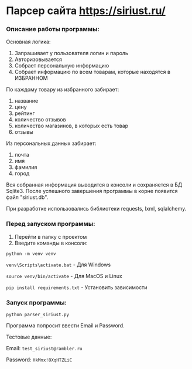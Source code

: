 # Парсер сайта https://siriust.ru/
### Описание работы программы:
Основная логика:
1)  Запрашивает у пользователя логин и пароль
2)  Авторизовывается
3)  Собрает персональную информацию
4)  Собрает информацию по всем товарам, которые находятся в ИЗБРАННОМ


По каждому товару из избранного забирает:
1)  название
2)  цену
3)  рейтинг
4)  количество отзывов
5)  количество магазинов, в которых есть товар
6)  отзывы

Из персональных данных забирает:
1)  почта
2)  имя
3)  фамилия
4)  город

Вся собранная информация выводится в консоли и сохраняется в БД Sqlite3.
После успешного завершения программы в корне появится файл "siriust.db".


При разработке использовались библиотеки requests, lxml, sqlalchemy.


### Перед запуском программы:
1) Перейти в папку с проектом
2) Введите команды в консоли:

`python -m venv venv`

`venv\Scripts\activate.bat` - Для Windows

`source venv/bin/activate` - Для MacOS и Linux

`pip install requirements.txt` - Установить зависимости

### Запуск программы:

`python parser_siriust.py`

Программа попросит ввести Email и Password.

Тестовые данные:

Email: `test_siriust@rambler.ru`

Password: `HkMnx!8XqHTZLiC`
